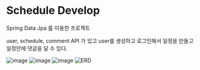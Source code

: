 # Schedule Develop

Spring Data Jpa 를 이용한 프로젝트

user, schedule, comment API 가 있고
user를 생성하고 로그인해서 일정을 만들고 일정안에 댓글을 달 수 있다.

![image](https://github.com/user-attachments/assets/21264d78-85f9-4563-a7d7-61b4aa7b53da)
![image](https://github.com/user-attachments/assets/7ba27d44-d35a-4cd0-9dbf-c55446f0f79d)
![image](https://github.com/user-attachments/assets/b0707e19-1ba4-47fc-89cb-d2b7f4576fce)
![ERD](https://github.com/user-attachments/assets/bd8f1ed7-b6c0-45ed-bb88-37ac489d89b1)

